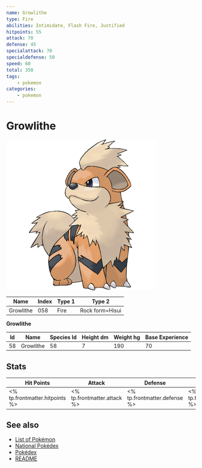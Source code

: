 ```yaml
---
name: Growlithe
type: Fire
abilities: Intimidate, Flash Fire, Justified
hitpoints: 55
attack: 70
defense: 45
specialattack: 70
specialdefense: 50
speed: 60
total: 350
tags:
    - pokemon
categories:
    - pokemon
---
```


# Growlithe


![Growlithe](images/058.png)

| **Name** | **Index** | **Type 1** | **Type 2** |
|----|----|----|----|
| Growlithe | 058 | Fire | Rock form=Hisui  |

**Growlithe** 




| **Id** | **Name** | **Species Id** | **Height dm** | **Weight hg** | **Base Experience** |
|--------|----------|----------------|------------|------------|---------------------|
| 58 | Growlithe | 58 | 7 | 190 | 70 |



## Stats

| **Hit Points** | **Attack** | **Defense** | **Special Attack** | **Special Defense** | **Speed** | **Total** |
|----------------|------------|-------------|--------------------|---------------------|-----------|-----------|
| <% tp.frontmatter.hitpoints %> | <% tp.frontmatter.attack %> | <% tp.frontmatter.defense %> | <% tp.frontmatter.specialattack %> | <% tp.frontmatter.specialdefense %> | <% tp.frontmatter.speed %> | <% tp.frontmatter.total %> |

## See also

- [List of Pokémon](../pokemon.md)
- [National Pokédex](../national_pokedex.md)
- [Pokédex](../pokedex.md)
- [README](../README.md)
